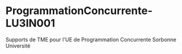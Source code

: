 # ProgrammationConcurrente-LU3IN001
Supports de TME pour l'UE de Programmation Concurrente Sorbonne Université
